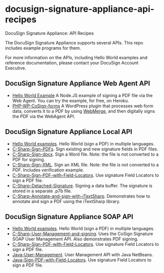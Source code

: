 # docusign-signature-appliance-api-recipes
DocuSign Signature Appliance: API Recipes

The DocuSign Signature Appliance supports several APIs. This repo includes example programs for them.

For more information on the APIs, including Hello World examples and reference documentation, please contact your DocuSign Account Executive.

## DocuSign Signature Appliance Web Agent API
- [Hello World Example](https://github.com/docusign/recipe-dsa-014-web-agent) A Node.JS example of signing a PDF file via the Web Agent. You can try the example, for free, on Heroku.
- [PHP-WP-CoSign-forms](https://github.com/docusign/docusign-signature-appliance-api-recipes/tree/master/dsa-web-agent/PHP-WP-CoSign-forms) A WordPress plugin that processes web form data, converts it to a PDF by using [WebMerge](http://webmerge.me), and then digitally signs the PDF via the WebAgent API.

## DocuSign Signature Appliance Local API
- [Hello World examples](https://github.com/docusign/docusign-signature-appliance-api-recipes/tree/master/dsa-local/Hello-World-examples). Hello World (sign a PDF) in multiple languages.
- [C-Sharp-Sign-PDFs](https://github.com/docusign/docusign-signature-appliance-api-recipes/tree/master/dsa-local/C-Sharp-Sign-PDFs). Sign existing and new signature fields in PDF files.
- [C-Sharp-Sign-docx](https://github.com/docusign/docusign-signature-appliance-api-recipes/tree/master/dsa-local/C-Sharp-Sign-docx). Sign a Word file. Note: the file is not converted to a PDF for signing. 
- [C-Sharp-Sign-XML](https://github.com/docusign/docusign-signature-appliance-api-recipes/tree/master/dsa-local/C-Sharp-Sign-XML). Sign an XML file. Note: the file is not converted to a PDF. Includes verification example.
- [C-Sharp-Sign-PDF-with-Field-Locators](https://github.com/docusign/docusign-signature-appliance-api-recipes/tree/master/dsa-local/C-Sharp-Sign-PDF-with-Field-Locators). Use signature Field Locators to sign a PDF file.
- [C-Sharp-Detached-Signature](https://github.com/docusign/docusign-signature-appliance-api-recipes/tree/master/dsa-local/C-Sharp-Detached-Signature). Signing a data buffer. The signature is stored in a separate .p7b file.
- [C-Sharp-Annotate-and-sign-with-iTextSharp](https://github.com/docusign/docusign-signature-appliance-api-recipes/tree/master/dsa-local/C-Sharp-Annotate-and-sign-with-iTextSharp). Demonstrates how to annotate and sign a PDF using the iTextSharp library.

## DocuSign Signature Appliance SOAP API
- [Hello World examples](https://github.com/docusign/docusign-signature-appliance-api-recipes/tree/master/dsa-soap/Hello-World-examples). Hello World (sign a PDF) in multiple languages.
- [C-Sharp-User-Management-and-signing](https://github.com/docusign/docusign-signature-appliance-api-recipes/tree/master/dsa-soap/C-Sharp-User-Management-and-signing). Uses the CoSign Signature SOAP User Management API. Also demonstrates PDF signing.
- [C-Sharp-Sign-PDF-with-Field-Locators](https://github.com/docusign/docusign-signature-appliance-api-recipes/tree/master/dsa-soap/C-Sharp-Sign-PDF-with-Field-Locators). Use signature Field Locators to sign a PDF file.
- [Java-User-Management](https://github.com/docusign/docusign-signature-appliance-api-recipes/tree/master/dsa-soap/Java-User-Management). User Management API with Java NetBeans.
- [Java-Sign-PDF-with-Field-Locators](https://github.com/docusign/docusign-signature-appliance-api-recipes/tree/master/dsa-soap/Java-Sign-PDF-with-Field-Locators). Use signature Field Locators to sign a PDF file.
